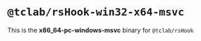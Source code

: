 # `@tclab/rsHook-win32-x64-msvc`

This is the **x86_64-pc-windows-msvc** binary for `@tclab/rsHook`
